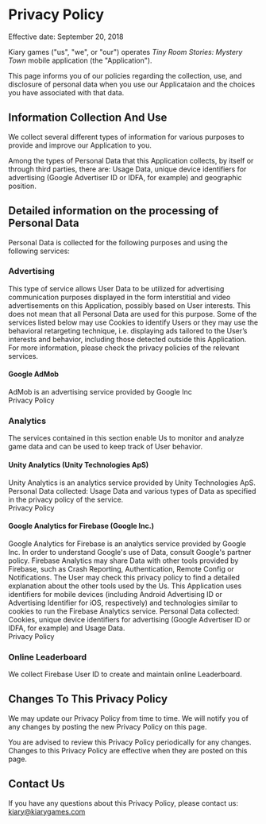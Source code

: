 # Privacy Policy

Effective date: September 20, 2018

Kiary games ("us", "we", or "our") operates _Tiny Room Stories: Mystery Town_
mobile application (the "Application").

This page informs you of our policies regarding the collection, use, and
disclosure of personal data when you use our Applicataion and the choices you
have associated with that data.

## Information Collection And Use

We collect several different types of information for various purposes to
provide and improve our Application to you.

Among the types of Personal Data that this Application collects, by itself or
through third parties, there are: Usage Data, unique device identifiers for
advertising (Google Advertiser ID or IDFA, for example) and geographic
position.

## Detailed information on the processing of Personal Data

Personal Data is collected for the following purposes and using the following
services:

### Advertising

This type of service allows User Data to be utilized for advertising
communication purposes displayed in the form interstitial and video
advertisements on this Application, possibly based on User interests. This
does not mean that all Personal Data are used for this purpose. Some of the
services listed below may use Cookies to identify Users or they may use the
behavioral retargeting technique, i.e. displaying ads tailored to the User’s
interests and behavior, including those detected outside this Application. For
more information, please check the privacy policies of the relevant services.

#### Google AdMob

AdMob is an advertising service provided by Google Inc  
Privacy Policy

### Analytics

The services contained in this section enable Us to monitor and analyze game
data and can be used to keep track of User behavior.

#### Unity Analytics (Unity Technologies ApS)

Unity Analytics is an analytics service provided by Unity Technologies ApS.
Personal Data collected: Usage Data and various types of Data as specified in
the privacy policy of the service.  
Privacy Policy

#### Google Analytics for Firebase (Google Inc.)

Google Analytics for Firebase is an analytics service provided by Google Inc.
In order to understand Google's use of Data, consult Google's partner policy.
Firebase Analytics may share Data with other tools provided by Firebase, such
as Crash Reporting, Authentication, Remote Config or Notifications. The User
may check this privacy policy to find a detailed explanation about the other
tools used by the Us. This Application uses identifiers for mobile devices
(including Android Advertising ID or Advertising Identifier for iOS,
respectively) and technologies similar to cookies to run the Firebase
Analytics service. Personal Data collected: Cookies, unique device identifiers
for advertising (Google Advertiser ID or IDFA, for example) and Usage Data.  
Privacy Policy

### Online Leaderboard

We collect Firebase User ID to create and maintain online Leaderboard.

## Changes To This Privacy Policy

We may update our Privacy Policy from time to time. We will notify you of any
changes by posting the new Privacy Policy on this page.

You are advised to review this Privacy Policy periodically for any changes.
Changes to this Privacy Policy are effective when they are posted on this
page.

## Contact Us

If you have any questions about this Privacy Policy, please contact us:  
kiary@kiarygames.com

  
  

